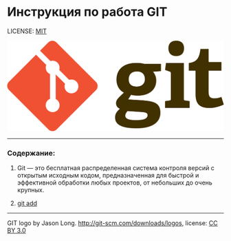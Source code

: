# Инструкция по работа GIT

LICENSE: [MIT](./license.md)

![](./assets/Git-logo.svg.png)
                                        
---

### Содержание:

1. Git — это бесплатная распределенная система контроля версий с открытым исходным кодом, предназначенная для быстрой и эффективной обработки любых проектов, от небольших до очень крупных.

2. [git add](./add.md)

---

GIT logo by Jason Long. http://git-scm.com/downloads/logos, license: [CC BY 3.0](https://creativecommons.org/licenses/by/3.0/)